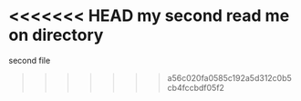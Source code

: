 <<<<<<< HEAD
my second read me on directory
=======
second file
>>>>>>> a56c020fa0585c192a5d312c0b5cb4fccbdf05f2
